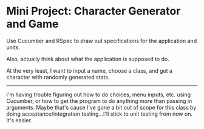 # Mini Project: Character Generator and Game

Use Cucumber and RSpec to draw out specifications for the application and units.

Also, actually think about what the application is supposed to do.

At the very least, I want to input a name, choose a class, and get a character with randomly generated stats.

---

I'm having trouble figuring out how to do choices, menu inputs, etc. using Cucumber, or how to get the program to do anything more than passing in arguments. Maybe that's cause I've gone a bit out of scope for this class by doing acceptance/integration testing...I'll stick to unit testing from now on. It's easier.